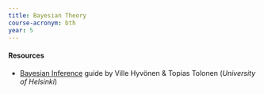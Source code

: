 ```yaml
---
title: Bayesian Theory
course-acronym: bth
year: 5
---
```


<!-- Remove this comment and add a summary! -->

<!-- **Main topics**: -->

#### Resources

- [Bayesian Inference](https://vioshyvo.github.io/Bayesian_inference/index.html) guide by Ville Hyvönen & Topias Tolonen (_University of Helsinki_)
